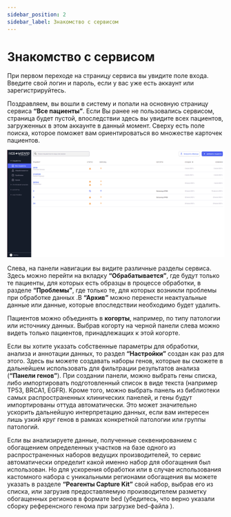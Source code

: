 ```yaml
---
sidebar_position: 2
sidebar_label: Знакомство с сервисом
---
```


# Знакомство с сервисом

При первом переходе на страницу сервиса вы увидите поле входа. Введите свой логин и пароль, если у вас уже есть аккаунт 
или зарегистрируйтесь. 

Поздравляем, вы вошли в систему и попали на основную страницу сервиса **“Все пациенты”**. Если Вы ранее не пользовались 
сервисом, страница будет пустой, впоследствии здесь вы увидите всех пациентов, загруженных в этом аккаунте в данный 
момент. Сверху есть поле поиска, которое поможет вам ориентироваться во множестве карточек пациентов.

![Main page](/img/version_1.02/Main_page.png)

Слева, на панели навигации вы видите различные разделы сервиса.  Здесь можно перейти на вкладку **“Обрабатывается”**, 
где будут только те пациенты, для которых есть образцы в процессе обработки, в разделе **“Проблемы”**, где только те, 
для которых возникли проблемы при обработке данных .В **“Архив”** можно перенести неактуальные данные или данные, 
которые впоследствии необходимо будет удалить.

Пациентов можно объединять в **когорты**, например, по типу патологии или источнику данных. Выбрав когорту на черной 
панели слева можно видеть только пациентов, принадлежащих к этой когорте.

Если вы хотите указать собственные параметры для обработки, анализа и аннотации данных, то раздел **“Настройки”** 
создан как раз для этого. Здесь вы можете создавать наборы генов, которые вы сможете в дальнейшем использовать для 
фильтрации результатов анализа (**“Панели генов”**). При создании панели, можно выбрать гены списка, либо импортировать 
подготовленный список в виде текста (например TP53, BRCA1, EGFR). Кроме того, можно выбрать панель из библиотеки самых 
распространенных клинических панелей, и гены будут импортированы оттуда автоматически. Это может значительно ускорить 
дальнейшую интерпретацию данных, если вам интересен лишь узкий круг генов в рамках конкретной патологии или группы 
патологий.

Если вы анализируете данные, полученные секвенированием с обогащением определенных участков на базе одного из 
распространенных наборов ведущих производителей, то сервис автоматически определит какой именно набор для обогащения 
был использован. Но для ускорения обработки или в случае использования кастомного набора с уникальными регионами 
обогащения вы можете указать в разделе **“Реагенты Capture Kit”** свой набор, выбрав его из списка, или загрузив 
предоставляемую производителем разметку обогащенных регионов в формате bed  (убедитесь, что верно указали сборку 
референсного генома при загрузке bed-файла ).
